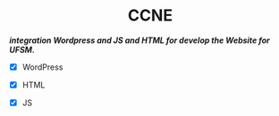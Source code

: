 <h1 align="middle"> CCNE </h1>




***integration Wordpress and JS and HTML for develop the Website for UFSM.***

- [X] WordPress
- [X] HTML
- [X] JS


